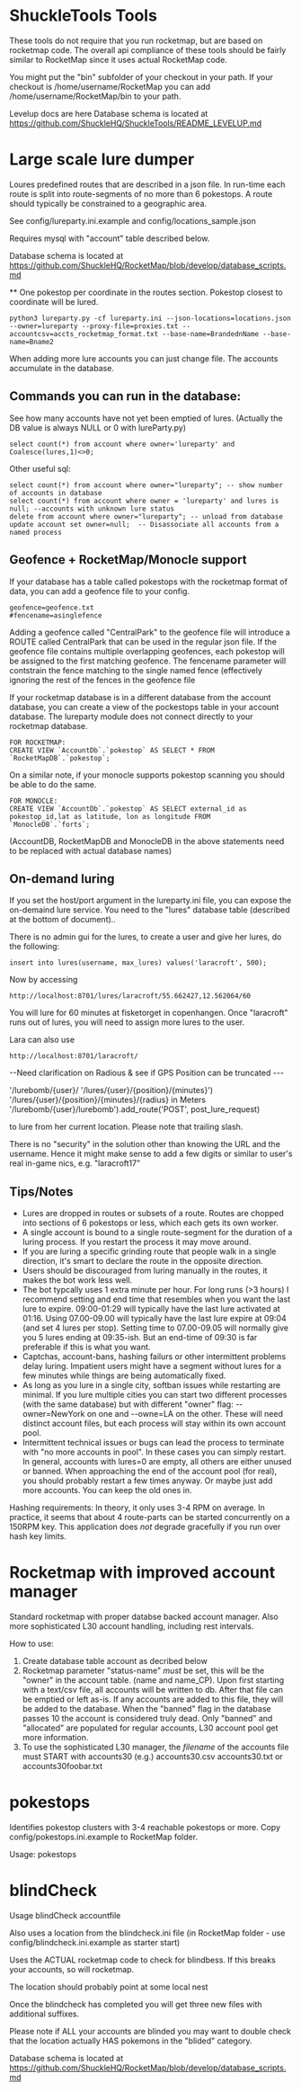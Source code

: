 ShuckleTools Tools
===================

These tools do not require that you run rocketmap, but are based on rocketmap code. The overall api compliance
of these tools should be fairly similar to RocketMap since it uses actual RocketMap code. 

You might put the "bin" subfolder of your checkout in your path. If your checkout is /home/username/RocketMap you can add /home/username/RocketMap/bin to your path.

Levelup docs are here Database schema is located at https://github.com/ShuckleHQ/ShuckleTools/README_LEVELUP.md

Large scale lure dumper
===========

Loures predefined routes that are described in a json file. In run-time each route is split into route-segments 
of no more than 6 pokestops. A route should typically be constrained to a geographic area.

See config/lureparty.ini.example and config/locations_sample.json

Requires mysql with "account" table described below.

Database schema is located at https://github.com/ShuckleHQ/RocketMap/blob/develop/database_scripts.md

** One pokestop per coordinate in the routes section. Pokestop closest to coordinate will be lured.

```
python3 lureparty.py -cf lureparty.ini --json-locations=locations.json --owner=lureparty --proxy-file=proxies.txt --accountcsv=accts_rocketmap_format.txt --base-name=BrandednName --base-name=Bname2 
```

When adding more lure accounts you can just change file. The accounts accumulate in the database.

Commands you can run in the database:
-------
See how many accounts have not yet been emptied of lures. (Actually the DB value is always NULL or 0 with lureParty.py)
```
select count(*) from account where owner='lureparty' and Coalesce(lures,1)<>0;
```

Other useful sql:
```
select count(*) from account where owner="lureparty"; -- show number of accounts in database
select count(*) from account where owner = 'lureparty' and lures is null; --accounts with unknown lure status
delete from account where owner="lureparty"; -- unload from database
update account set owner=null;  -- Disassociate all accounts from a named process    
```

Geofence + RocketMap/Monocle support
---------------
If your database has a table called pokestops with the rocketmap format of data, you can add 
a geofence file to your config.
```
geofence=geofence.txt
#fencename=asinglefence
```

Adding a geofence called "CentralPark" to the geofence file will introduce a ROUTE called CentralPark that can
be used in the regular json file. If the geofence file contains multiple overlapping geofences, each pokestop will
 be assigned to the first matching geofence.  The fencename parameter will contstrain the fence matching to the 
 single named fence (effectively ignoring the rest of the fences in the geofence file
 
If your rocketmap database is in a different database from the account database, you can create a view of the
 pockestops table in your account database. The lureparty module does not connect directly to your rocketmap database.
```
FOR ROCKETMAP:
CREATE VIEW `AccountDb`.`pokestop` AS SELECT * FROM `RocketMapDB`.`pokestop`;
```

On a similar note, if your monocle supports pokestop scanning you should be able to do the same.
```
FOR MONOCLE:
CREATE VIEW `AccountDb`.`pokestop` AS SELECT external_id as pokestop_id,lat as latitude, lon as longitude FROM `MonocleDB`.`forts`;
```

(AccountDB, RocketMapDB and MonocleDB in the above statements need to be replaced with actual database names)


On-demand luring
-----
If you set the host/port argument in the lureparty.ini file, you can expose the on-demaind lure service. You need to 
the "lures" database table (described at the bottom of document)..

There is no admin gui for the lures, to create a user and give her lures, do the following:

```
insert into lures(username, max_lures) values('laracroft', 500);
```

Now by accessing 
```
http://localhost:8701/lures/laracroft/55.662427,12.562064/60
```

You will lure for 60 minutes at fisketorget in copenhangen. Once "laracroft" runs out of lures, you will
need to assign more lures to the user.

Lara can also use 
```
http://localhost:8701/laracroft/
```


--Need clarification on Radious & see if GPS Position can be truncated ---

'/lurebomb/{user}/
'/lures/{user}/{position}/{minutes}')
'/lures/{user}/{position}/{minutes}/{radius} in Meters 
'/lurebomb/{user}/lurebomb').add_route('POST', post_lure_request)


to lure from her current location. Please note that trailing slash.

There is no "security" in the solution other than knowing the URL and the username. Hence it might make sense
to add a few digits or similar to user's real in-game nics, e.g. "laracroft17"

Tips/Notes
-----
* Lures are dropped in routes or subsets of a route. Routes are chopped into sections of 6 pokestops or less, 
  which each gets its own worker.
* A single account is bound to a single route-segment for the duration of a luring process. If you restart the process
  it may move around.
* If you are luring a specific grinding route that people walk in a single direction, it's smart to declare the route 
  in the opposite direction.
* Users should be discouraged from luring manually in the routes, it makes the bot work less well.
* The bot typcally uses 1 extra minute per hour. For long runs (>3 hours) I recommend setting and end time that resembles
  when you want the last lure to expire. 09:00-01:29 will typically have the last lure activated at 01:16.
  Using 07.00-09.00 will typically have the last lure expire at 09:04 (and set 4 lures per stop). Setting time to 
  07.00-09.05 will normally give you 5 lures ending at 09:35-ish. But an end-time of 09:30 is far preferable if
  this is what you want.
* Captchas, account-bans, hashing failurs or other intermittent problems delay luring. Impatient users might have 
  a segment without lures for a few minutes while things are being automatically fixed.
* As long as you lure in a single city, softban issues while restarting are minimal. If you lure multiple cities
  you can start two different processes (with the same database) but with different "owner" flag: --owner=NewYork on one
  and --owne=LA on the other. These will need distinct account files, but each process will stay within its own account
  pool.
* Intermittent technical issues or bugs can lead the process to terminate with "no more accounts in pool". In these cases you can simply restart. In general, accounts with lures=0 are empty, all others are either unused or banned. When approaching the end of the account pool (for real), you should probably restart a few times anyway. Or maybe just add more accounts. You can keep the old ones in.


Hashing requirements: In theory, it only uses 3-4 RPM on average. In practice, it seems that about 4 route-parts can 
be started concurrently on a 150RPM key. This application does *not* degrade gracefully if you run over hash key limits.

Rocketmap with improved account manager
==========
Standard rocketmap with proper databse backed account manager. 
Also more sophisticated L30 account handling, including rest intervals.

How to use:

1. Create database table account as decribed below
2. Rocketmap parameter "status-name" *must* be set, this will be the "owner" in the account table. (name and name_CP).
   Upon first starting with a text/csv file, all accounts will be written to db. After that file can be emptied
   or left as-is. If any accounts are added to this file, they will be added to the database.
   When the "banned" flag in the database passes 10 the account is considered truly dead.
   Only "banned" and "allocated" are populated for regular accounts, L30 account pool get more information.
3. To use the sophisticated L30 manager, the *filename* of the accounts file must START with accounts30 (e.g.) accounts30.csv
   accounts30.txt or accounts30foobar.txt



pokestops
===========

Identifies pokestop clusters with 3-4 reachable pokestops or more. Copy config/pokestops.ini.example to RocketMap folder.

Usage: pokestops

blindCheck
============

Usage blindCheck accountfile

Also uses a location from the blindcheck.ini file (in RocketMap folder - use config/blindcheck.ini.example as starter start)

Uses the ACTUAL rocketmap code to check for blindbess. If this breaks your accounts, so will rocketmap.

The location should probably point at some local nest 

Once the blindcheck has completed you will get three new files with additional suffixes.


Please note if ALL your accounts are blinded you may want to double check that the location actually HAS pokemons in the 
"blided" category.


Database schema is located at https://github.com/ShuckleHQ/RocketMap/blob/develop/database_scripts.md
